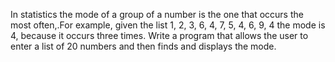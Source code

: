 In statistics the mode of a group of a number is the one that occurs the most often,.For example, given the  list
1, 2, 3, 6, 4, 7, 5, 4, 6, 9, 4 the mode is 4, because it occurs three times. Write a program that allows the user
to enter a list of 20 numbers and then finds and displays the mode.
